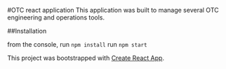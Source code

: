 #OTC react application
This application was built to manage several OTC engineering and operations tools.

##Installation

from the console, 
    run `npm install`
    run `npm start`

This project was bootstrapped with [Create React App](https://github.com/facebook/create-react-app).